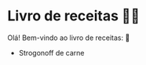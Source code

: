 # Livro de receitas :man_cook:

Olá! Bem-vindo ao livro de receitas: :shallow_pan_of_food:

- Strogonoff de carne